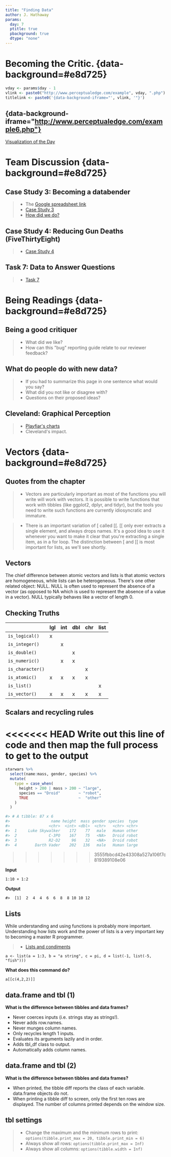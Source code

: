 ```yaml
---
title: "Finding Data"
author: J. Hathaway
params:
  day: 7
  ptitle: true
  pbackground: true
  dtype: "none"
---
```




# Becoming the Critic. {data-background=#e8d725}


```r
vday <- params$day - 1
vlink <- paste0("http://www.perceptualedge.com/example", vday, ".php")
titlelink <- paste0('{data-background-iframe="', vlink, '"}')
```

## {data-background-iframe="http://www.perceptualedge.com/example6.php"}

[Visualization of the Day](http://www.perceptualedge.com/example6.php)










# Team Discussion {data-background=#e8d725}



## Case Study 3: Becoming a databender

> - The [Google spreadsheet link](https://docs.google.com/spreadsheets/d/1MQtkBWuxla9wITp0BzUTCjbmlvi9j9EiDLIXw7K3UBE/edit?usp=sharing)
> - [Case Study 3](https://byuistats.github.io/M335/weekly_projects/cs03_details.html)
> - [How did we do?](https://github.com/BYUI335/hathaway)




## Case Study 4: Reducing Gun Deaths (FiveThirtyEight)
> - [Case Study 4](https://byuistats.github.io/M335/weekly_projects/cs04_details.html)




## Task 7: Data to Answer Questions
> - [Task 7](https://byuistats.github.io/M335/class_tasks/task07_details.html)









# Being Readings {data-background=#e8d725}

## Being a good critiquer

> - What did we like?
> - How can this "bug" reporting guide relate to our reviewer feedback?

## What do people do with new data?

> - If you had to summarize this page in one sentence what would you say?
> - What did you not like or disagree with?
> - Questions on their proposed ideas?

## Cleveland: Graphical Perception

> - [Playfiar's charts](https://gizmodo.com/these-250-year-old-charts-and-graphs-were-the-very-firs-1445388576)
> - Cleveland's impact.

# Vectors {data-background=#e8d725}

## Quotes from the chapter

> - Vectors are particularly important as most of the functions you will write will work with vectors. It is possible to write functions that work with tibbles (like ggplot2, dplyr, and tidyr), but the tools you need to write such functions are currently idiosyncratic and immature.

> - There is an important variation of [ called [[. [[ only ever extracts a single element, and always drops names. It's a good idea to use it whenever you want to make it clear that you're extracting a single item, as in a for loop. The distinction between [ and [[ is most important for lists, as we'll see shortly.

## Vectors 

<p style="text-align: left;">
The chief difference between atomic vectors and lists is that atomic vectors are homogeneous, while lists can be heterogeneous. There's one other related object: NULL. NULL is often used to represent the absence of a vector (as opposed to NA which is used to represent the absence of a value in a vector). NULL typically behaves like a vector of length 0. 
</p>

## Checking Truths

|                  | lgl | int | dbl | chr | list |
|------------------|-----|-----|-----|-----|------|
| `is_logical()`   |  x  |     |     |     |      |
| `is_integer()`   |     |  x  |     |     |      |
| `is_double()`    |     |     |  x  |     |      |
| `is_numeric()`   |     |  x  |  x  |     |      |
| `is_character()` |     |     |     |  x  |      |
| `is_atomic()`    |  x  |  x  |  x  |  x  |      |
| `is_list()`      |     |     |     |     |  x   |
| `is_vector()`    |  x  |  x  |  x  |  x  |  x   |


## Scalars and recycling rules

<<<<<<< HEAD
Write out this line of code and then map the full process to get to the output
=======
```r
starwars %>%
  select(name:mass, gender, species) %>%
  mutate(
    type = case_when(
      height > 200 | mass > 200 ~ "large",
      species == "Droid"        ~ "robot",
      TRUE                      ~  "other"
    )
  )

#> # A tibble: 87 x 6
#>                  name height  mass gender species  type
#>                 <chr>  <int> <dbl>  <chr>   <chr> <chr>
#>  1     Luke Skywalker    172    77   male   Human other
#>  2              C-3PO    167    75   <NA>   Droid robot
#>  3              R2-D2     96    32   <NA>   Droid robot
#>  4        Darth Vader    202   136   male   Human large
```
>>>>>>> 3555fbbcd42e43308a527a106f7c819389108e06

**Input**

`1:10 + 1:2`

**Output**

`#>  [1]  2  4  4  6  6  8  8 10 10 12`


## Lists

While understanding and using functions is probably more important. Understanding how lists work and the power of lists is a very important key to becoming a master R programmer.  

> - [Lists and condiments](http://r4ds.had.co.nz/vectors.html)

```
a <- list(a = 1:3, b = "a string", c = pi, d = list(-1, list(-5, "fish")))

```

**What does this command do?**

`a[[c(4,2,2)]]`

## data.frame and tbl (1)

**What is the difference between tibbles and data frames?**

* Never coerces inputs (i.e. strings stay as strings!).
* Never adds row.names.
* Never munges column names.
* Only recycles length 1 inputs.
* Evaluates its arguments lazily and in order.
* Adds tbl_df class to output.
* Automatically adds column names.

## data.frame and tbl (2)

**What is the difference between tibbles and data frames?**

* When printed, the tibble diff reports the class of each variable. data.frame objects do not.
* When printing a tibble diff to screen, only the first ten rows are displayed. The number of columns printed depends on the window size.

## tbl settings

> * Change the maximum and the minimum rows to print: `options(tibble.print_max = 20, tibble.print_min = 6)`
> * Always show all rows: `options(tibble.print_max = Inf)`
> * Always show all columns: `options(tibble.width = Inf)`
